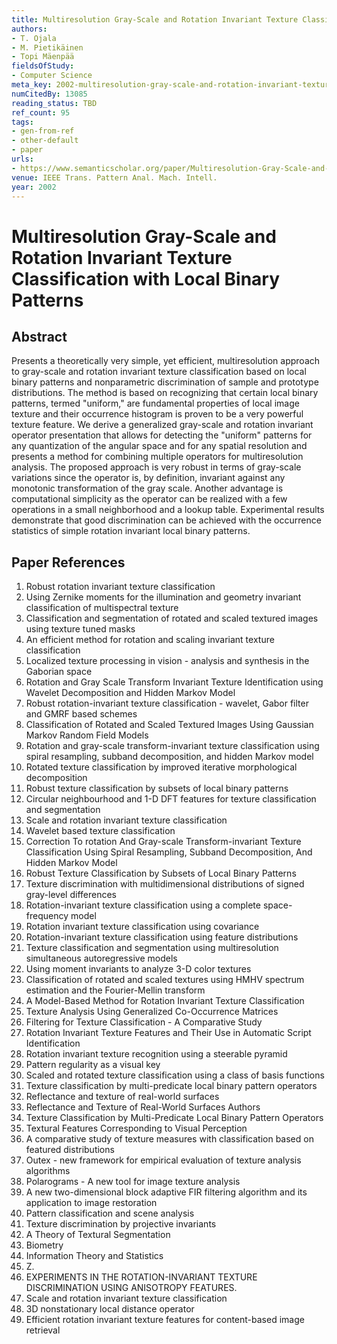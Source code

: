 ```yaml
---
title: Multiresolution Gray-Scale and Rotation Invariant Texture Classification with Local Binary Patterns
authors:
- T. Ojala
- M. Pietikäinen
- Topi Mäenpää
fieldsOfStudy:
- Computer Science
meta_key: 2002-multiresolution-gray-scale-and-rotation-invariant-texture-classification-with-local-binary-patterns
numCitedBy: 13085
reading_status: TBD
ref_count: 95
tags:
- gen-from-ref
- other-default
- paper
urls:
- https://www.semanticscholar.org/paper/Multiresolution-Gray-Scale-and-Rotation-Invariant-Ojala-Pietikäinen/f11a7136b6b7854bd0998ef463ffa8e907c411a2?sort=total-citations
venue: IEEE Trans. Pattern Anal. Mach. Intell.
year: 2002
---
```


# Multiresolution Gray-Scale and Rotation Invariant Texture Classification with Local Binary Patterns

## Abstract

Presents a theoretically very simple, yet efficient, multiresolution approach to gray-scale and rotation invariant texture classification based on local binary patterns and nonparametric discrimination of sample and prototype distributions. The method is based on recognizing that certain local binary patterns, termed "uniform," are fundamental properties of local image texture and their occurrence histogram is proven to be a very powerful texture feature. We derive a generalized gray-scale and rotation invariant operator presentation that allows for detecting the "uniform" patterns for any quantization of the angular space and for any spatial resolution and presents a method for combining multiple operators for multiresolution analysis. The proposed approach is very robust in terms of gray-scale variations since the operator is, by definition, invariant against any monotonic transformation of the gray scale. Another advantage is computational simplicity as the operator can be realized with a few operations in a small neighborhood and a lookup table. Experimental results demonstrate that good discrimination can be achieved with the occurrence statistics of simple rotation invariant local binary patterns.

## Paper References

1. Robust rotation invariant texture classification
2. Using Zernike moments for the illumination and geometry invariant classification of multispectral texture
3. Classification and segmentation of rotated and scaled textured images using texture tuned masks
4. An efficient method for rotation and scaling invariant texture classification
5. Localized texture processing in vision - analysis and synthesis in the Gaborian space
6. Rotation and Gray Scale Transform Invariant Texture Identification using Wavelet Decomposition and Hidden Markov Model
7. Robust rotation-invariant texture classification - wavelet, Gabor filter and GMRF based schemes
8. Classification of Rotated and Scaled Textured Images Using Gaussian Markov Random Field Models
9. Rotation and gray-scale transform-invariant texture classification using spiral resampling, subband decomposition, and hidden Markov model
10. Rotated texture classification by improved iterative morphological decomposition
11. Robust texture classification by subsets of local binary patterns
12. Circular neighbourhood and 1-D DFT features for texture classification and segmentation
13. Scale and rotation invariant texture classification
14. Wavelet based texture classification
15. Correction To rotation And Gray-scale Transform-invariant Texture Classification Using Spiral Resampling, Subband Decomposition, And Hidden Markov Model
16. Robust Texture Classification by Subsets of Local Binary Patterns
17. Texture discrimination with multidimensional distributions of signed gray-level differences
18. Rotation-invariant texture classification using a complete space-frequency model
19. Rotation invariant texture classification using covariance
20. Rotation-invariant texture classification using feature distributions
21. Texture classification and segmentation using multiresolution simultaneous autoregressive models
22. Using moment invariants to analyze 3-D color textures
23. Classification of rotated and scaled textures using HMHV spectrum estimation and the Fourier-Mellin transform
24. A Model-Based Method for Rotation Invariant Texture Classification
25. Texture Analysis Using Generalized Co-Occurrence Matrices
26. Filtering for Texture Classification - A Comparative Study
27. Rotation Invariant Texture Features and Their Use in Automatic Script Identification
28. Rotation invariant texture recognition using a steerable pyramid
29. Pattern regularity as a visual key
30. Scaled and rotated texture classification using a class of basis functions
31. Texture classification by multi-predicate local binary pattern operators
32. Reflectance and texture of real-world surfaces
33. Reflectance and Texture of Real-World Surfaces Authors
34. Texture Classification by Multi-Predicate Local Binary Pattern Operators
35. Textural Features Corresponding to Visual Perception
36. A comparative study of texture measures with classification based on featured distributions
37. Outex - new framework for empirical evaluation of texture analysis algorithms
38. Polarograms - A new tool for image texture analysis
39. A new two-dimensional block adaptive FIR filtering algorithm and its application to image restoration
40. Pattern classification and scene analysis
41. Texture discrimination by projective invariants
42. A Theory of Textural Segmentation
43. Biometry
44. Information Theory and Statistics
45. Z.
46. EXPERIMENTS IN THE ROTATION-INVARIANT TEXTURE DISCRIMINATION USING ANISOTROPY FEATURES.
47. Scale and rotation invariant texture classification
48. 3D nonstationary local distance operator
49. Efficient rotation invariant texture features for content-based image retrieval
